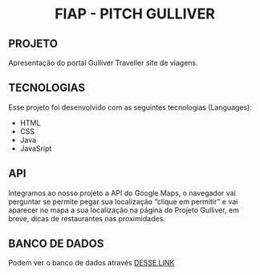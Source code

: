 <h1 align="center"> FIAP - PITCH GULLIVER </h1>

## PROJETO
Apresentação do portal Gulliver Traveller site de viagens.

## TECNOLOGIAS
Esse projeto foi desenvolvido com as seguintes tecnologias (Languages):
- HTML 
- CSS
- Java
- JavaSript

## API
Integramos ao nosso projeto a API do Google Maps, o navegador vai perguntar se permite pegar sua localização “clique em permitir” e vai aparecer no mapa a sua localização na página do Projeto Gulliver, em breve, dicas de restaurantes nas proximidades.

## BANCO DE DADOS
Podem ver o banco de dados através [DESSE LINK](https://github.com/samysuki1/Gulliver_Pitch/tree/main/Java)